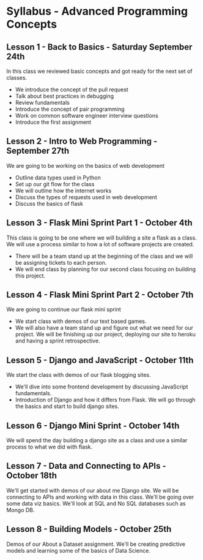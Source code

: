# Syllabus - Advanced Programming Concepts 

## Lesson 1 - Back to Basics - Saturday September 24th 
In this class we reviewed basic concepts and got ready for the next set of classes. 
- We introduce the concept of the pull request 
- Talk about best practices in debugging 
- Review fundamentals 
- Introduce the concept of pair programming
- Work on common software engineer interview questions 
- Introduce the first assignment 

## Lesson 2 - Intro to Web Programming - September 27th  
We are going to be working on the basics of web development
- Outline data types used in Python 
- Set up our git flow for the class 
- We will outline how the internet works
- Discuss the types of requests used in web development
- Discuss the basics of flask 

## Lesson 3 - Flask Mini Sprint Part 1 - October 4th
This class is going to be one where we will building a site a flask as a class. We will use a process similar to how a lot of software projects are created.
- There will be a team stand up at the beginning of the class and we will be assigning tickets to each person. 
- We will end class by planning for our second class focusing on building this project. 

## Lesson 4 - Flask Mini Sprint Part 2 - October 7th
We are going to continue our flask mini sprint 
- We start class with demos of our text based games. 
- We will also have a team stand up and figure out what we need for our project. 
We will be finishing up our project, deploying our site to heroku and having a sprint retrospective. 

## Lesson 5 -  Django and JavaScript - October 11th
We start the class with demos of our flask blogging sites. 
- We'll dive into some frontend development by discussing JavaScript fundamentals. 
- Introduction of Django and how it differs from Flask. We will go through the basics and start to build django sites. 

## Lesson 6 - Django Mini Sprint - October 14th
We will spend the day building a django site as a class and use a similar process to what we did with flask.  

## Lesson 7 - Data and Connecting to APIs - October 18th
We'll get started with demos of our about me Django site. 
We will be connecting to APIs and working with data in this class. We'll be going over some data viz basics. We'll look at SQL and No SQL databases such as Mongo DB. 

## Lesson 8 - Building Models - October 25th 
Demos of our About a Dataset assignment. 
We'll be creating predictive models and learning some of the basics of Data Science. 
